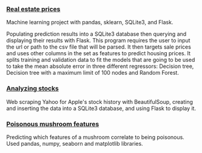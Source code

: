 ### [Real estate prices](https://github.com/Apl223/College_and-Machine-Learning-projects/tree/main/RealEstatePrices)
Machine learning project with pandas, sklearn, SQLite3, and Flask.

Populating prediction results into a SQLite3 database then querying and displaying their results with Flask. This program requires the user to input the url or path to the csv file that will be parsed. It then targets sale prices and uses other columns in the set as features to predict housing prices. It splits training and validation data to fit the models that are going to be used to take the mean absolute error in three different regressors: Decision tree, Decision tree with a maximum limit of 100 nodes and Random Forest.

### [Analyzing stocks](https://github.com/Apl223/College_and-Machine-Learning-projects/tree/main/AnalyzingStocks-main)
Web scraping Yahoo for Apple's stock history with BeautifulSoup, creating and inserting the data into a SQLite3 database, and using Flask to display it.

### [Poisonous mushroom features](https://github.com/Apl223/College_and-Machine-Learning-projects/tree/main/Mushrooms)
Predicting which features of a mushroom correlate to being poisonous. Used pandas, numpy, seaborn and matplotlib libraries.
